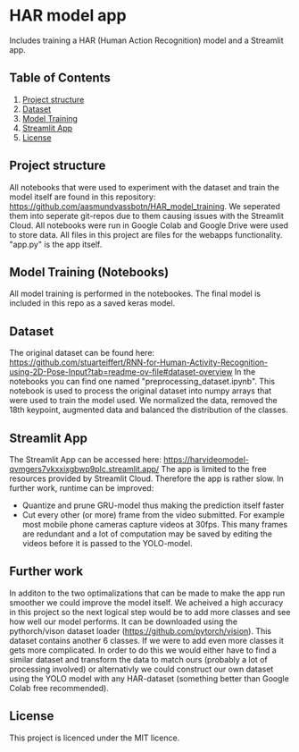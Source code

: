 # HAR model app
Includes training a HAR (Human Action Recognition) model and a Streamlit app.
## Table of Contents
1. [Project structure](#project-stucture)
2. [Dataset](#dataset)
3. [Model Training](#model-training)
4. [Streamlit App](#streamlit-app)
5. [License](#license)

## Project structure
All notebooks that were used to experiment with the dataset and train the model itself are found in this repository: https://github.com/aasmundvassbotn/HAR_model_training. We seperated them into seperate git-repos due to them causing issues with the Streamlit Cloud. All notebooks were run in Google Colab and Google Drive were used to store data. 
All files in this project are files for the webapps functionality. "app.py" is the app itself.

## Model Training (Notebooks)
All model training is performed in the notebookes. The final model is included in this repo as a saved keras model.

## Dataset
The original dataset can be found here: https://github.com/stuarteiffert/RNN-for-Human-Activity-Recognition-using-2D-Pose-Input?tab=readme-ov-file#dataset-overview
In the notebooks you can find one named "preprocessing_dataset.ipynb". This notebook is used to process the original dataset into numpy arrays that were used to train the model used. We normalized the data, removed the 18th keypoint, augmented data and balanced the distribution of the classes.

## Streamlit App
The Streamlit App can be accessed here: https://harvideomodel-qvmgers7vkxxixgbwp9plc.streamlit.app/
The app is limited to the free resources provided by Streamlit Cloud. Therefore the app is rather slow. In further work, runtime can be improved:
- Quantize and prune GRU-model thus making the prediction itself faster
- Cut every other (or more) frame from the video submitted. For example most mobile phone cameras capture videos at 30fps. This many frames are redundant and a lot of computation may be saved by editing the videos before it is passed to the YOLO-model.

## Further work
In additon to the two optimalizations that can be made to make the app run smoother we could improve the model itself. We acheived a high accuracy in this project so the next logical step would be to add more classes and see how well our model performs. It can be downloaded using the pythorch/vison dataset loader (https://github.com/pytorch/vision). This dataset contains another 6 classes. If we were to add even more classes it gets more complicated. In order to do this we would either have to find a similar dataset and transform the data to match ours (probably a lot of processing involved) or alternativly we could construct our own dataset using the YOLO model with any HAR-dataset (something better than Google Colab free recommended). 

## License
This project is licenced under the MIT licence.  
